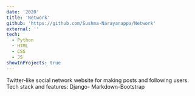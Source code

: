 ```yaml
---
date: '2020'
title: 'Network'
github: 'https://github.com/Sushma-Narayanappa/Network'
external: ''
tech:
  - Python
  - HTML
  - CSS
  - JS
showInProjects: true
---
```


Twitter-like social network website for making posts and following users.
Tech stack and features:
Django- Markdown-Bootstrap 
